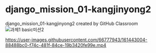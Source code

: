 # django_mission_01-kangjinyong2
django_mission_01-kangjinyong2 created by GitHub Classroom
![과제1 basic미션2](https://user-images.githubusercontent.com/66777943/161443001-334ee8bf-c26a-4fa3-aa31-0977f861c3b7.png)


https://user-images.githubusercontent.com/66777943/161443004-88488bc0-f74c-481f-84ce-19b3420fe99e.mp4

